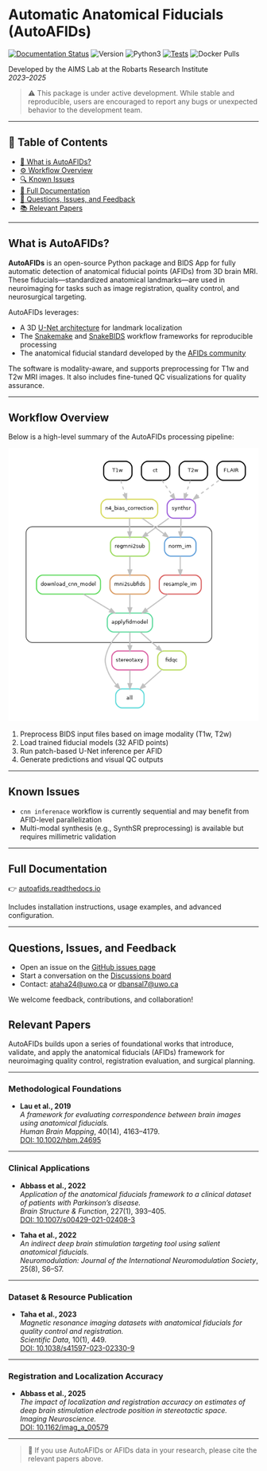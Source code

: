 # Automatic Anatomical Fiducials (AutoAFIDs)

[![Documentation Status](https://readthedocs.org/projects/autoafids/badge/?version=latest)](https://autoafids.readthedocs.io/en/stable/?badge=stable)
![Version](https://img.shields.io/github/v/tag/afids/autoafids?label=version)
![Python3](https://img.shields.io/badge/python-_3.9_|_3.10_|_3.11_|_3.12-blue.svg)
[![Tests](https://github.com/afids/autoafids/actions/workflows/lint-and-dryrun-testing.yml/badge.svg?branch=main)](https://github.com/afids/autoafids/actions/workflows/lint-and-dryrun-testing.yml?query=branch%3Amain)
![Docker Pulls](https://img.shields.io/docker/pulls/jclauneurolab/autoafids)

Developed by the AIMS Lab at the Robarts Research Institute  
*2023–2025*

> ⚠️ This package is under active development. While stable and reproducible, users are encouraged to report any bugs or unexpected behavior to the development team.

---

## 📑 Table of Contents

- [🧠 What is AutoAFIDs?](#what-is-autoafids)
- [⚙️ Workflow Overview](#workflow-overview)
- [🔍 Known Issues](#known-issues)
- [📖 Full Documentation](#full-documentation)
- [💬 Questions, Issues, and Feedback](#questions-issues-and-feedback)
- [📚 Relevant Papers](#relevant-papers)

---
## What is AutoAFIDs?

**AutoAFIDs** is an open-source Python package and BIDS App for fully automatic detection of anatomical fiducial points (AFIDs) from 3D brain MRI. These fiducials—standardized anatomical landmarks—are used in neuroimaging for tasks such as image registration, quality control, and neurosurgical targeting.

AutoAFIDs leverages:

- A 3D [U-Net architecture](https://arxiv.org/abs/1505.04597) for landmark localization
- The [Snakemake](https://snakemake.readthedocs.io/) and [SnakeBIDS](https://github.com/khanlab/snakebids) workflow frameworks for reproducible processing
- The anatomical fiducial standard developed by the [AFIDs community](https://github.com/afids)

The software is modality-aware, and supports preprocessing for T1w and T2w MRI images. It also includes fine-tuned QC visualizations for quality assurance.

---

## Workflow Overview

Below is a high-level summary of the AutoAFIDs processing pipeline:

![Pipeline Overview](https://raw.githubusercontent.com//afids/autoafids/master/docs/images/dag.png)

1. Preprocess BIDS input files based on image modality (T1w, T2w)
2. Load trained fiducial models (32 AFID points)
3. Run patch-based U-Net inference per AFID
4. Generate predictions and visual QC outputs

---

## Known Issues

- `cnn inferenace` workflow is currently sequential and may benefit from AFID-level parallelization
- Multi-modal synthesis (e.g., SynthSR preprocessing) is available but requires millimetric validation

---

## Full Documentation

👉 [autoafids.readthedocs.io](https://autoafids.readthedocs.io/en/)

Includes installation instructions, usage examples, and advanced configuration.

---

## Questions, Issues, and Feedback

- Open an issue on the [GitHub issues page](https://github.com/afids/autoafids/issues)
- Start a conversation on the [Discussions board](https://github.com/afids/autoafids/discussions)
- Contact: [ataha24@uwo.ca](mailto:ataha24@uwo.ca) or [dbansal7@uwo.ca](mailto:dbansal7@uwo.ca)

We welcome feedback, contributions, and collaboration!


## Relevant Papers

AutoAFIDs builds upon a series of foundational works that introduce, validate, and apply the anatomical fiducials (AFIDs) framework for neuroimaging quality control, registration evaluation, and surgical planning.

---

### Methodological Foundations

- **Lau et al., 2019**  
  *A framework for evaluating correspondence between brain images using anatomical fiducials.*  
  *Human Brain Mapping*, 40(14), 4163–4179.  
  [DOI: 10.1002/hbm.24695](https://doi.org/10.1002/hbm.24695)

---

### Clinical Applications

- **Abbass et al., 2022**  
  *Application of the anatomical fiducials framework to a clinical dataset of patients with Parkinson’s disease.*  
  *Brain Structure & Function*, 227(1), 393–405.  
  [DOI: 10.1007/s00429-021-02408-3](https://doi-org.proxy1.lib.uwo.ca/10.1007/s00429-021-02408-3)

- **Taha et al., 2022**  
  *An indirect deep brain stimulation targeting tool using salient anatomical fiducials.*  
  *Neuromodulation: Journal of the International Neuromodulation Society*, 25(8), S6–S7.

---

### Dataset & Resource Publication

- **Taha et al., 2023**  
  *Magnetic resonance imaging datasets with anatomical fiducials for quality control and registration.*  
  *Scientific Data*, 10(1), 449.  
  [DOI: 10.1038/s41597-023-02330-9](https://doi.org/10.1038/s41597-023-02330-9)

---

### Registration and Localization Accuracy

- **Abbass et al., 2025**  
  *The impact of localization and registration accuracy on estimates of deep brain stimulation electrode position in stereotactic space.*  
  *Imaging Neuroscience.*  
  [DOI: 10.1162/imag_a_00579](https://doi.org/10.1162/imag_a_00579)

---

> 📌 If you use AutoAFIDs or AFIDs data in your research, please cite the relevant papers above.